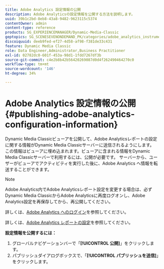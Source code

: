 ```yaml
---
title: Adobe Analytics 設定情報の公開
description: Adobe Analyticsの設定情報を公開する方法を説明します。
uuid: 39b1c2bd-8eb8-43a8-9482-9623115c5374
contentOwner: admin
content-type: reference
products: SG_EXPERIENCEMANAGER/Dynamic-Media-Classic
geptopics: SG_SCENESEVENONDEMAND_PK/categories/adobe_analytics_instrumentation_kit
discoiquuid: deeb9fed-ef27-4d58-af98-f381de33c431
feature: Dynamic Media Classic
role: Data Engineer,Administrator,Business Practitioner
exl-id: 02782dc0-601f-453a-98d1-1fdd7267df3b
source-git-commit: c4e2b8b42b56420269087d0d4f262490464270c0
workflow-type: tm+mt
source-wordcount: '146'
ht-degree: 34%

---
```


# Adobe Analytics 設定情報の公開{#publishing-adobe-analytics-configuration-information}

Dynamic Media Classicビューアを公開して、Adobe Analyticsレポートの設定に関する情報がDynamic Media Classicサーバーに送信されるようにします。 この情報はビューアに埋め込まれます。ビューアに含まれる情報をDynamic Media Classicサーバーで利用するには、公開が必要です。 サーバーから、ユーザーがビューアでアクティビティを実行した後に、Adobe Analytics へ情報を転送することができます。

>[!NOTE]
>
>Adobe Analytics内でAdobe Analyticsレポート設定を変更する場合は、必ずDynamic Media ClassicからAdobe Analyticsに再度ログオンし、Adobe Analytics設定を再保存してから、再公開してください。

詳しくは、[Adobe Analytics へのログイン](log-analytics.md#log_in_to_adobe_analytics)を参照してください。

詳しくは、[Adobe Analytics レポートの設定](configuring-analytics-reports.md#configuring_adobe_analytics_reports)を参照してください。

**設定情報を公開するには：**

1. グローバルナビゲーションバーで「**[!UICONTROL 公開]**」をクリックします。
1. パブリッシュダイアログボックスで、「**[!UICONTROL パブリッシュを送信]**」をクリックします。
